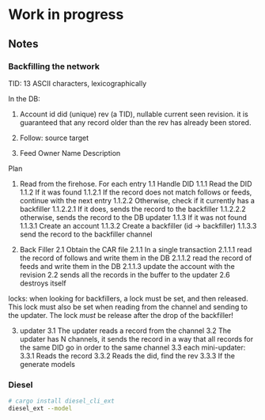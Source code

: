 # Work in progress

## Notes

### Backfilling the network

TID: 13 ASCII characters, lexicographically

In the DB:

1. Account
   id
   did (unique)
   rev (a TID), nullable current seen revision. it is guaranteed that any record older than the rev has already been stored.

2. Follow:
   source
   target

3. Feed
   Owner
   Name
   Description

Plan

1. Read from the firehose. For each entry
   1.1 Handle DID
   1.1.1 Read the DID
   1.1.2 If it was found
   1.1.2.1 If the record does not match follows or feeds, continue with the next entry
   1.1.2.2 Otherwise, check if it currently has a backfiller
   1.1.2.2.1 If it does, sends the record to the backfiller
   1.1.2.2.2 otherwise, sends the record to the DB updater
   1.1.3 If it was not found
   1.1.3.1 Create an account
   1.1.3.2 Create a backfiller (id -> backfiller)
   1.1.3.3 send the record to the backfiller channel

2. Back Filler
   2.1 Obtain the CAR file
   2.1.1 In a single transaction
   2.1.1.1 read the record of follows and write them in the DB
   2.1.1.2 read the record of feeds and write them in the DB
   2.1.1.3 update the account with the revision
   2.2 sends all the records in the buffer to the updater
   2.6 destroys itself

locks: when looking for backfillers, a lock must be set, and then released. This lock must also be set
when reading from the channel and sending to the updater. The lock _must_ be release after the drop of the
backfiller!

3. updater
   3.1 The updater reads a record from the channel
   3.2 The updater has N channels, it sends the record in a way that all records for the same DID go in order to
   the same channel
   3.3 each mini-updater:
   3.3.1 Reads the record
   3.3.2 Reads the did, find the rev
   3.3.3 If the
   generate models

### Diesel

```sh
# cargo install diesel_cli_ext
diesel_ext --model
```
